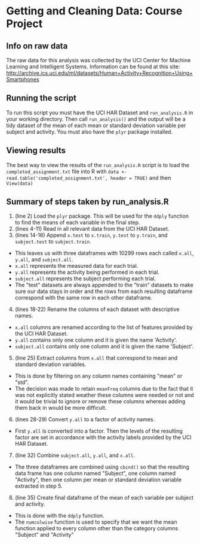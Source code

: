 # Getting and Cleaning Data: Course Project

## Info on raw data
The raw data for this analysis was collected by the UCI Center for Machine Learning and Intelligent Systems. Information can be found at this site: http://archive.ics.uci.edu/ml/datasets/Human+Activity+Recognition+Using+Smartphones

## Running the script
To run this script you must have the UCI HAR Dataset and `run_analysis.R` in your working directory. Then call `run_analysis()` and the output will be a tidy dataset of the mean of each mean or standard deviation variable per subject and activity. You must also have the `plyr` package installed.

## Viewing results
The best way to view the results of the `run_analysis.R` script is to load the `completed_assignment.txt` file into R with `data <- read.table('completed_assignment.txt', header = TRUE)` and then `View(data)`

## Summary of steps taken by run_analysis.R
1. (line 2) Load the `plyr` package. This will be used for the `ddply` function to find the means of each variable in the final step.
2. (lines 4-11) Read in all relevant data from the UCI HAR Dataset.
3. (lines 14-16) Append `x.test` to `x.train`, `y.test` to `y.train`, and `subject.test` to `subject.train`.
  - This leaves us with three dataframes with 10299 rows each called `x.all`, `y.all`, and `subject.all`.
  - `x.all` represents the measured data for each trial.
  - `y.all` represents the activity being performed in each trial.
  - `subject.all` represents the subject performing each trial.
  - The "test" datasets are always appended to the "train" datasets to make sure our data stays in order and the rows from each resulting dataframe correspond with the same row in each other dataframe.
4. (lines 18-22) Rename the columns of each dataset with descriptive names.
  - `x.all` columns are renamed according to the list of features provided by the UCI HAR Dataset.
  - `y.all` contains only one column and it is given the name 'Activity'.
  - `subject.all` contains only one column and it is given the name 'Subject'.
5. (line 25) Extract columns from `x.all` that correspond to mean and standard deviation variables.
  - This is done by filtering on any column names containing "mean" or "std".
  - The decision was made to retain `meanFreq` columns due to the fact that it was not explicitly stated weather these columns were needed or not and it would be trivial to ignore or remove these columns whereas adding them back in would be more difficult.
6. (lines 28-29) Convert `y.all` to a factor of activity names.
  - First `y.all` is converted into a factor. Then the levels of the resulting factor are set in accordance with the activity labels provided by the UCI HAR Dataset.
7. (line 32) Combine `subject.all`, `y.all`, and `x.all`.
  - The three dataframes are combined using `cbind()` so that the resulting data frame has one column named "Subject", one column named "Activity", then one column per mean or standard deviation variable extracted in step 5.
8. (line 35) Create final dataframe of the mean of each variable per subject and activity.
  - This is done with the `ddply` function.
  - The `numcolwise` function is used to specify that we want the mean function applied to every column other than the category columns "Subject" and "Activity"
